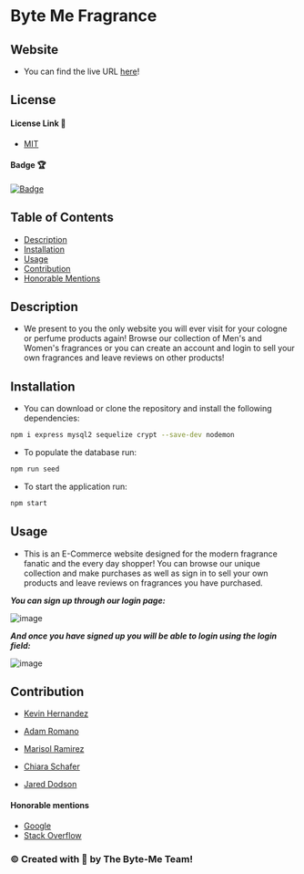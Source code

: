 # Byte Me Fragrance

## Website
- You can find the live URL [here](https://byteme-ecommerce.herokuapp.com/)!

## License


#### License Link 🎫

- [MIT](https://choosealicense.com/licenses/mit/)

#### Badge 🏆

[![Badge](https://img.shields.io/badge/license-MIT-brightgreen/)](https://img.shields.io/badge/license-MIT-brightgreen/)

## Table of Contents

- [Description](#description)
- [Installation](#installation)
- [Usage](#usage)
- [Contribution](#contribution)
- [Honorable Mentions](#honorable-mentions)

## Description

- We present to you the only website you will ever visit for your cologne or perfume products again! Browse our collection of Men's and Women's fragrances or you can create an account and login to sell your own fragrances and leave reviews on other products! 

## Installation

- You can download or clone the repository and install the following dependencies:
```bash
npm i express mysql2 sequelize crypt --save-dev nodemon
```
- To populate the database run:
```bash
npm run seed
```
- To start the application run: 
```bash
npm start
```

## Usage

- This is an E-Commerce website designed for the modern fragrance fanatic and the every day shopper! You can browse our unique collection and make purchases as well as sign in to sell your own products and leave reviews on fragrances you have purchased.

***You can sign up through our login page:***

![image](https://user-images.githubusercontent.com/84286137/142689681-5dbed39b-c687-4804-af2f-21c700f7cf85.png)

***And once you have signed up you will be able to login using the login field:***

![image](https://user-images.githubusercontent.com/84286137/142689928-fee61f17-b89f-4992-9a6f-a7506f9eda38.png)

## Contribution

- [Kevin Hernandez](https://github.com/Kevin-Hernandez-Garza)
  
- [Adam Romano](https://github.com/AdamRomano89)
  
- [Marisol Ramirez](https://github.com/MarisolRamirez1031)
  
- [Chiara Schafer](https://github.com/ChiaraNS)
  
- [Jared Dodson](https://github.com/jareddodson)

#### Honorable mentions
- [Google](https://google.com)
- [Stack Overflow](https://stackoverflow.com)
  

### © Created with 💜 by The Byte-Me Team!
